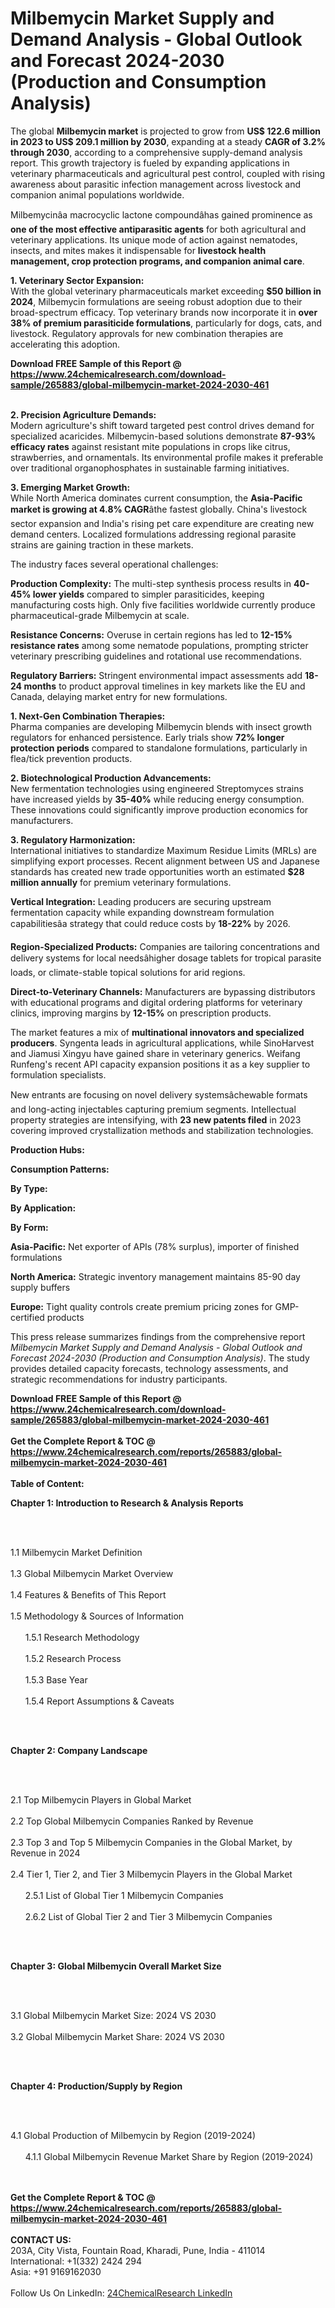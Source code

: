 <h1>Milbemycin Market Supply and Demand Analysis - Global Outlook and Forecast 2024-2030 (Production and Consumption Analysis)</h1><p>The global <strong>Milbemycin market</strong> is projected to grow from <strong>US$ 122.6 million in 2023 to US$ 209.1 million by 2030</strong>, expanding at a steady <strong>CAGR of 3.2% through 2030</strong>, according to a comprehensive supply-demand analysis report. This growth trajectory is fueled by expanding applications in veterinary pharmaceuticals and agricultural pest control, coupled with rising awareness about parasitic infection management across livestock and companion animal populations worldwide.</p><p>Milbemycinâa macrocyclic lactone compoundâhas gained prominence as <strong>one of the most effective antiparasitic agents</strong> for both agricultural and veterinary applications. Its unique mode of action against nematodes, insects, and mites makes it indispensable for <strong>livestock health management, crop protection programs, and companion animal care</strong>.</p><p><strong>1. Veterinary Sector Expansion:</strong><br>
With the global veterinary pharmaceuticals market exceeding <strong>$50 billion in 2024</strong>, Milbemycin formulations are seeing robust adoption due to their broad-spectrum efficacy. Top veterinary brands now incorporate it in <strong>over 38% of premium parasiticide formulations</strong>, particularly for dogs, cats, and livestock. Regulatory approvals for new combination therapies are accelerating this adoption.</p><div><b>Download FREE Sample of this Report @ 
            <a href="https://www.24chemicalresearch.com/download-sample/265883/global-milbemycin-market-2024-2030-461">
            https://www.24chemicalresearch.com/download-sample/265883/global-milbemycin-market-2024-2030-461</a></b></div><br><p><strong>2. Precision Agriculture Demands:</strong><br>
Modern agriculture's shift toward targeted pest control drives demand for specialized acaricides. Milbemycin-based solutions demonstrate <strong>87-93% efficacy rates</strong> against resistant mite populations in crops like citrus, strawberries, and ornamentals. Its environmental profile makes it preferable over traditional organophosphates in sustainable farming initiatives.</p><p><strong>3. Emerging Market Growth:</strong><br>
While North America dominates current consumption, the <strong>Asia-Pacific market is growing at 4.8% CAGR</strong>âthe fastest globally. China's livestock sector expansion and India's rising pet care expenditure are creating new demand centers. Localized formulations addressing regional parasite strains are gaining traction in these markets.</p><p>The industry faces several operational challenges:</p><p><strong>Production Complexity:</strong> The multi-step synthesis process results in <strong>40-45% lower yields</strong> compared to simpler parasiticides, keeping manufacturing costs high. Only five facilities worldwide currently produce pharmaceutical-grade Milbemycin at scale.</p><p><strong>Resistance Concerns:</strong> Overuse in certain regions has led to <strong>12-15% resistance rates</strong> among some nematode populations, prompting stricter veterinary prescribing guidelines and rotational use recommendations.</p><p><strong>Regulatory Barriers:</strong> Stringent environmental impact assessments add <strong>18-24 months</strong> to product approval timelines in key markets like the EU and Canada, delaying market entry for new formulations.</p><p><strong>1. Next-Gen Combination Therapies:</strong><br>
Pharma companies are developing Milbemycin blends with insect growth regulators for enhanced persistence. Early trials show <strong>72% longer protection periods</strong> compared to standalone formulations, particularly in flea/tick prevention products.</p><p><strong>2. Biotechnological Production Advancements:</strong><br>
New fermentation technologies using engineered Streptomyces strains have increased yields by <strong>35-40%</strong> while reducing energy consumption. These innovations could significantly improve production economics for manufacturers.</p><p><strong>3. Regulatory Harmonization:</strong><br>
International initiatives to standardize Maximum Residue Limits (MRLs) are simplifying export processes. Recent alignment between US and Japanese standards has created new trade opportunities worth an estimated <strong>$28 million annually</strong> for premium veterinary formulations.</p><p><strong>Vertical Integration:</strong> Leading producers are securing upstream fermentation capacity while expanding downstream formulation capabilitiesâa strategy that could reduce costs by <strong>18-22%</strong> by 2026.</p><p><strong>Region-Specialized Products:</strong> Companies are tailoring concentrations and delivery systems for local needsâhigher dosage tablets for tropical parasite loads, or climate-stable topical solutions for arid regions.</p><p><strong>Direct-to-Veterinary Channels:</strong> Manufacturers are bypassing distributors with educational programs and digital ordering platforms for veterinary clinics, improving margins by <strong>12-15%</strong> on prescription products.</p><p>The market features a mix of <strong>multinational innovators and specialized producers</strong>. Syngenta leads in agricultural applications, while SinoHarvest and Jiamusi Xingyu have gained share in veterinary generics. Weifang Runfeng's recent API capacity expansion positions it as a key supplier to formulation specialists.</p><p>New entrants are focusing on novel delivery systemsâchewable formats and long-acting injectables capturing premium segments. Intellectual property strategies are intensifying, with <strong>23 new patents filed</strong> in 2023 covering improved crystallization methods and stabilization technologies.</p><p><strong>Production Hubs:</strong></p><p><strong>Consumption Patterns:</strong></p><p><strong>By Type:</strong></p><p><strong>By Application:</strong></p><p><strong>By Form:</strong></p><p><strong>Asia-Pacific:</strong> Net exporter of APIs (78% surplus), importer of finished formulations</p><p><strong>North America:</strong> Strategic inventory management maintains 85-90 day supply buffers</p><p><strong>Europe:</strong> Tight quality controls create premium pricing zones for GMP-certified products</p><p>This press release summarizes findings from the comprehensive report <em>Milbemycin Market Supply and Demand Analysis - Global Outlook and Forecast 2024-2030 (Production and Consumption Analysis)</em>. The study provides detailed capacity forecasts, technology assessments, and strategic recommendations for industry participants.</p><div><b>Download FREE Sample of this Report @ 
            <a href="https://www.24chemicalresearch.com/download-sample/265883/global-milbemycin-market-2024-2030-461">
            https://www.24chemicalresearch.com/download-sample/265883/global-milbemycin-market-2024-2030-461</a></b></div><br><div><b>Get the Complete Report & TOC @ 
            <a href="https://www.24chemicalresearch.com/reports/265883/global-milbemycin-market-2024-2030-461">
            https://www.24chemicalresearch.com/reports/265883/global-milbemycin-market-2024-2030-461</a></b></div><br>
            <b>Table of Content:</b><p><p><strong>Chapter 1: Introduction to Research &amp; Analysis Reports</strong></p><br />
<br />
<p>1.1 Milbemycin  Market Definition<br /><br />
1.3 Global Milbemycin  Market Overview<br /><br />
1.4 Features &amp; Benefits of This Report<br /><br />
1.5 Methodology &amp; Sources of Information<br /><br />
&nbsp;&nbsp;&nbsp;&nbsp;&nbsp; 1.5.1 Research Methodology<br /><br />
&nbsp;&nbsp;&nbsp;&nbsp;&nbsp; 1.5.2 Research Process<br /><br />
&nbsp;&nbsp;&nbsp;&nbsp;&nbsp; 1.5.3 Base Year<br /><br />
&nbsp;&nbsp;&nbsp;&nbsp;&nbsp; 1.5.4 Report Assumptions &amp; Caveats</p><br />
<br />
<p><strong>Chapter 2: Company Landscape</strong></p><br />
<br />
<p>2.1 Top Milbemycin  Players in Global Market<br /><br />
2.2 Top Global Milbemycin  Companies Ranked by Revenue<br /><br />
2.3 Top 3 and Top 5 Milbemycin  Companies in the Global Market, by Revenue in 2024<br /><br />
2.4 Tier 1, Tier 2, and Tier 3 Milbemycin  Players in the Global Market<br /><br />
&nbsp;&nbsp;&nbsp;&nbsp;&nbsp; 2.5.1 List of Global Tier 1 Milbemycin  Companies<br /><br />
&nbsp;&nbsp;&nbsp;&nbsp;&nbsp; 2.6.2 List of Global Tier 2 and Tier 3 Milbemycin  Companies</p><br />
<br />
<p><strong>Chapter 3: Global Milbemycin  Overall Market Size</strong></p><br />
<br />
<p>3.1 Global Milbemycin  Market Size: 2024 VS 2030<br /><br />
3.2 Global Milbemycin  Market Share: 2024 VS 2030</p><br />
<br />
<p><strong>Chapter 4: Production/Supply by Region</strong></p><br />
<br />
<p>4.1 Global Production of Milbemycin  by Region (2019-2024)<br /><br />
&nbsp;&nbsp;&nbsp;&nbsp;&nbsp; 4.1.1 Global Milbemycin  Revenue Market Share by Region (2019-2024)<br /><br />
&nbsp;&nbsp;&nbsp;&nbsp;&nbsp; </p><div><b>Get the Complete Report & TOC @ 
            <a href="https://www.24chemicalresearch.com/reports/265883/global-milbemycin-market-2024-2030-461">
            https://www.24chemicalresearch.com/reports/265883/global-milbemycin-market-2024-2030-461</a></b></div><br><b>CONTACT US:</b><br>
            203A, City Vista, Fountain Road, Kharadi, Pune, India - 411014<br>
            International: +1(332) 2424 294<br>
            Asia: +91 9169162030 <br><br>
            Follow Us On LinkedIn: <a href="https://www.linkedin.com/company/24chemicalresearch/">24ChemicalResearch LinkedIn</a>